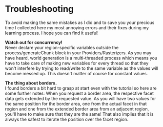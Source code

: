 # Troubleshooting

To avoid making the same mistakes as I did and to save you your precious time I collected here my most annoying errors and their fixes during my learning process. I hope you can find it useful!

**Watch out for concurrency!**  
Never declare your region-specific variables outside the process/generateChunk block in your Providers/Rasterizers. 
As you may have heard, world generation is a multi-threaded process which means you have to take care of making new variables for every thread so that they won't interfere by trying to read/write to the same variable as the values will become messed up. This doesn't matter of course for constant values.

**The thing about borders.**  
I found borders a bit hard to grasp at start even with the tutorial so here are some further notes:
When you request a border area, the respective facet data gets extended by the requested value. As you will have two values for the same position for the border area, one from the actual facet in that region and one from the extended border area from an adjacent region, you'll have to make sure that they are the same! That also implies that it is always the safest to iterate the position over the facet region. 
